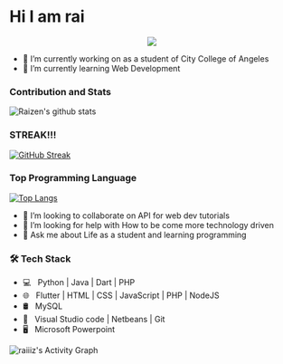 
# Hi I am rai
<p align="center">
  <img src="https://raw.githubusercontent.com/raiiiz/raiiiz/output/github-contribution-grid-snake.svg" />
</p>


- 🔭 I’m currently working on as a student of City College of Angeles
- 🌱 I’m currently learning Web Development 



### Contribution and Stats
![Raizen's github stats](https://github-readme-stats.vercel.app/api?username=raiiiz&show_icons=true&theme=dark)

### STREAK!!!
[![GitHub Streak](http://github-readme-streak-stats.herokuapp.com?user=raiiiz&theme=dark)](https://git.io/streak-stats)

### Top Programming Language 

[![Top Langs](https://github-readme-stats.vercel.app/api/top-langs/?username=raiiiz&layout=dark)](https://github.com/zenraiching/github-readme-stats)


- 👯 I’m looking to collaborate on API for web dev tutorials
- 🤔 I’m looking for help with How to be come more technology driven
- 💬 Ask me about Life as a student and learning programming 
<h3>🛠 Tech Stack</h3>

- 💻 &nbsp; Python | Java | Dart | PHP
- 🌐 &nbsp; Flutter | HTML | CSS | JavaScript | PHP | NodeJS
- 🛢 &nbsp; MySQL 
- 🔧 &nbsp; Visual Studio code | Netbeans | Git
- 🖥 &nbsp; Microsoft Powerpoint

<img alt="raiiiz's Activity Graph" src="https://activity-graph.herokuapp.com/graph?username=raiiiz&bg_color=1F222E&color=F8D866&line=F85D7F&point=FFFFFF&hide_border=true" />




